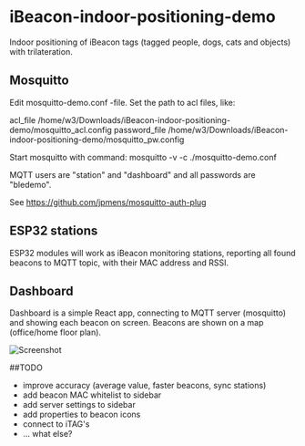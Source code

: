 # iBeacon-indoor-positioning-demo
Indoor positioning of iBeacon tags (tagged people, dogs, cats and objects)  with trilateration.

## Mosquitto
Edit mosquitto-demo.conf -file. Set the path to acl files, like:

acl_file /home/w3/Downloads/iBeacon-indoor-positioning-demo/mosquitto_acl.config
password_file /home/w3/Downloads/iBeacon-indoor-positioning-demo/mosquitto_pw.config

Start mosquitto with command:
mosquitto -v -c ./mosquitto-demo.conf

MQTT users are "station" and "dashboard" and all passwords are "bledemo".

See https://github.com/jpmens/mosquitto-auth-plug

## ESP32 stations
ESP32 modules will work as iBeacon monitoring stations, reporting all found beacons to MQTT topic, with their MAC address and RSSI.

## Dashboard

Dashboard is a simple React app, connecting to MQTT server (mosquitto) and showing each beacon on screen.
Beacons are shown on a map (office/home floor plan).

![Screenshot](https://github.com/jarkko-hautakorpi/iBeacon-indoor-positioning-demo/blob/master/screenshot.jpg)

##TODO
* improve accuracy (average value, faster beacons, sync stations)
* add beacon MAC whitelist to sidebar
* add server settings to sidebar
* add properties to beacon icons
* connect to iTAG's
* ... what else?
